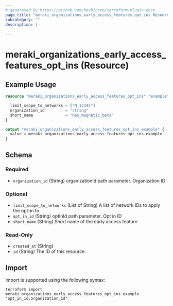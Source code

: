 ```yaml
---
# generated by https://github.com/hashicorp/terraform-plugin-docs
page_title: "meraki_organizations_early_access_features_opt_ins Resource - terraform-provider-meraki"
subcategory: ""
description: |-
  
---
```


# meraki_organizations_early_access_features_opt_ins (Resource)



## Example Usage

```terraform
resource "meraki_organizations_early_access_features_opt_ins" "example" {

  limit_scope_to_networks = ["N_12345"]
  organization_id         = "string"
  short_name              = "has_magnetic_beta"
}

output "meraki_organizations_early_access_features_opt_ins_example" {
  value = meraki_organizations_early_access_features_opt_ins.example
}
```

<!-- schema generated by tfplugindocs -->
## Schema

### Required

- `organization_id` (String) organizationId path parameter. Organization ID

### Optional

- `limit_scope_to_networks` (List of String) A list of network IDs to apply the opt-in to
- `opt_in_id` (String) optInId path parameter. Opt in ID
- `short_name` (String) Short name of the early access feature

### Read-Only

- `created_at` (String)
- `id` (String) The ID of this resource.

## Import

Import is supported using the following syntax:

```shell
terraform import meraki_organizations_early_access_features_opt_ins.example "opt_in_id,organization_id"
```

